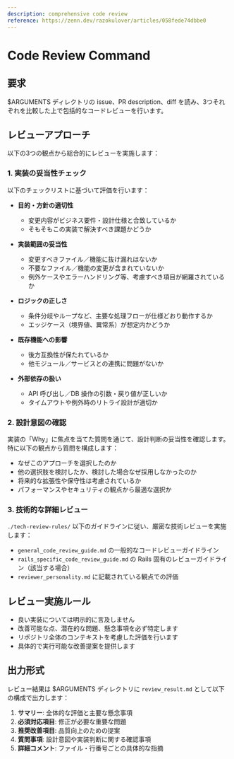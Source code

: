```yaml
---
description: comprehensive code review
reference: https://zenn.dev/razokulover/articles/058fede74dbbe0
---
```


# Code Review Command

## 要求

$ARGUMENTS ディレクトリの issue、PR description、diff を読み、3つそれぞれを比較した上で包括的なコードレビューを行います。

## レビューアプローチ

以下の3つの観点から総合的にレビューを実施します：

### 1. 実装の妥当性チェック

以下のチェックリストに基づいて評価を行います：

- **目的・方針の適切性**
  - 変更内容がビジネス要件・設計仕様と合致しているか
  - そもそもこの実装で解決すべき課題かどうか

- **実装範囲の妥当性**
  - 変更すべきファイル／機能に抜け漏れはないか
  - 不要なファイル／機能の変更が含まれていないか
  - 例外ケースやエラーハンドリング等、考慮すべき項目が網羅されているか

- **ロジックの正しさ**
  - 条件分岐やループなど、主要な処理フローが仕様どおり動作するか
  - エッジケース（境界値、異常系）が想定内かどうか

- **既存機能への影響**
  - 後方互換性が保たれているか
  - 他モジュール／サービスとの連携に問題がないか

- **外部依存の扱い**
  - API 呼び出し／DB 操作の引数・戻り値が正しいか
  - タイムアウトや例外時のリトライ設計が適切か

### 2. 設計意図の確認

実装の「Why」に焦点を当てた質問を通じて、設計判断の妥当性を確認します。特に以下の観点から質問を構成します：

- なぜこのアプローチを選択したのか
- 他の選択肢を検討したか、検討した場合なぜ採用しなかったのか
- 将来的な拡張性や保守性は考慮されているか
- パフォーマンスやセキュリティの観点から最適な選択か

### 3. 技術的な詳細レビュー

`./tech-review-rules/` 以下のガイドラインに従い、厳密な技術レビューを実施します：

- `general_code_review_guide.md` の一般的なコードレビューガイドライン
- `rails_specific_code_review_guide.md` の Rails 固有のレビューガイドライン（該当する場合）
- `reviewer_personality.md` に記載されている観点での評価

## レビュー実施ルール

- 良い実装については明示的に言及しません
- 改善可能な点、潜在的な問題、懸念事項を必ず特定します
- リポジトリ全体のコンテキストを考慮した評価を行います
- 具体的で実行可能な改善提案を提供します

## 出力形式

レビュー結果は $ARGUMENTS ディレクトリに `review_result.md` として以下の構成で出力します：

1. **サマリー**: 全体的な評価と主要な懸念事項
2. **必須対応項目**: 修正が必要な重要な問題
3. **推奨改善項目**: 品質向上のための提案
4. **質問事項**: 設計意図や実装判断に関する確認事項
5. **詳細コメント**: ファイル・行番号ごとの具体的な指摘